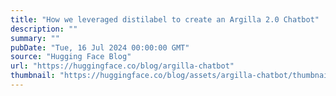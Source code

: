 ```yaml
---
title: "How we leveraged distilabel to create an Argilla 2.0 Chatbot"
description: ""
summary: ""
pubDate: "Tue, 16 Jul 2024 00:00:00 GMT"
source: "Hugging Face Blog"
url: "https://huggingface.co/blog/argilla-chatbot"
thumbnail: "https://huggingface.co/blog/assets/argilla-chatbot/thumbnail.png"
---
```


